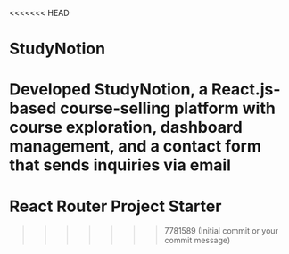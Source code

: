 <<<<<<< HEAD
# StudyNotion
 Developed StudyNotion, a React.js-based course-selling platform with  course exploration, dashboard management, and a contact form that sends inquiries via email
=======
# React Router Project Starter
>>>>>>> 7781589 (Initial commit or your commit message)
